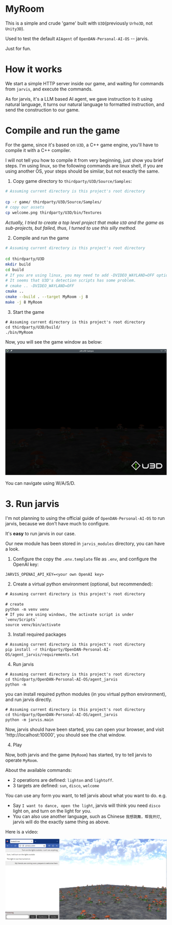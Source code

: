 # MyRoom

This is a simple and crude 'game' built with `U3D`(previously `Urho3D`, not `Unity3D`).

Used to test the default `AIAgent` of `OpenDAN-Personal-AI-OS` -- jarvis.

Just for fun.

# How it works

We start a simple HTTP server inside our game, and waiting for commands from `jarvis`,
and execute the commands.

As for jarvis, it's a LLM based AI agent, we gave instruction to it using natural language,
it turns our natural language to formatted instruction, and send the construction to our game.

# Compile and run the game

For the game, since it's based on `U3D`, a C++ game engine, you'll have to compile it with a C++ compiler.

I will not tell you how to compile it from very beginning, just show you brief steps. I'm using
linux, so the following commands are linux shell, if you are using another OS, your steps should be similar,
but not exactly the same.

1. Copy game directory to `thirdparty/U3D/Source/Samples`:

```bash
# Assuming current directory is this project's root directory

cp -r game/ thirdparty/U3D/Source/Samples/
# copy our assets
cp welcome.png thirdparty/U3D/bin/Textures
```
*Actually, I tried to create a top level project that make `U3D` and the game as sub-projects, but failed, thus, I turned to use this silly method.*


2. Compile and run the game

```bash
# Assuming current directory is this project's root directory

cd thirdparty/U3D
mkdir build
cd build
# If you are using linux, you may need to add -DVIDEO_WAYLAND=OFF option depending on you enviroment.
# It seems that U3D's detection scripts has some problem. 
# cmake .. -DVIDEO_WAYLAND=OFF
cmake ..
cmake --build . --target MyRoom -j 8
make -j 8 MyRoom
```

3. Start the game

```
# Assuming current directory is this project's root directory
cd thirdparty/U3D/build/
./bin/MyRoom
```

Now, you will see the game window as below:

![game.png](doc/game.png)

You can navigate using W/A/S/D.

# 3. Run jarvis

I'm not planning to using the official guide of `OpenDAN-Personal-AI-OS` to run jarvis, because we don't have much to configure.

It's **easy** to run jarvis in our case.

Our new module has been stored in `jarvis_modules` directory, you can have a look.

1. Configure the copy the `.env.template` file as `.env`, and configure the OpenAI key:

```
JARVIS_OPENAI_API_KEY=<your own OpenAI key>
```

2. Create a virtual python environment (optional, but recommended):

```
# Assuming current directory is this project's root directory

# create 
python -m venv venv
# If you are using windows, the activate script is under `venv/Scripts`
source venv/bin/activate
```

3. Install required packages

```
# Assuming current directory is this project's root directory
pip install -r thirdparty/OpenDAN-Personal-AI-OS/agent_jarvis/requirements.txt
```

4. Run jarvis

```
# Assuming current directory is this project's root directory
cd thirdparty/OpenDAN-Personal-AI-OS/agent_jarvis
python -m 
```


you can install required python modules (in you virtual python environment), and run jarvis directly.

```
# Assuming current directory is this project's root directory
cd thirdparty/OpenDAN-Personal-AI-OS/agent_jarvis
python -m jarvis.main
```

Now, jarvis should have been started, you can open your browser, and visit 'http://localhost:10000',
you should see the chat window.

4. Play

Now, both jarvis and the game (`MyRoom`) has started, try to tell jarvis to operate `MyRoom`.

About the available commands:

- 2 operations are defined: `lighton` and `lightoff`.
- 3 targets are defined: `sun`, `disco`, `welcome`

You can use any form you want, to tell jarvis about what you want to do.
e.g.

- Say `I want to dance, open the light`, jarvis will think you need `disco` light on, and turn on the light for you.
- You can also use another language, such as Chinese `我想跳舞，帮我开灯`, jarvis will do the exactly same thing as above.

Here is a video:

[![video](doc/screenshot.png)](https://youtu.be/RWFpbOUOO4g)



